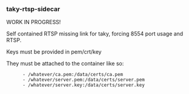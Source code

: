 ### taky-rtsp-sidecar

WORK IN PROGRESS!

Self contained RTSP missing link for taky, forcing 8554 port usage and RTSP.


Keys must be provided in pem/crt/key

They must be attached to the container like so: 
```
      - /whatever/ca.pem:/data/certs/ca.pem
      - /whatever/server.pem:/data/certs/server.pem
      - /whatever/server.key:/data/certs/server.key
```
